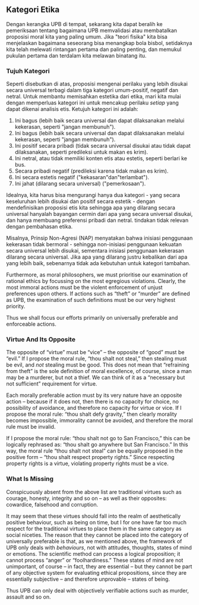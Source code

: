## Kategori Etika

Dengan kerangka UPB di tempat, sekarang kita dapat beralih ke pemeriksaan tentang bagaimana UPB memvalidasi atau membatalkan proposisi moral kita yang paling umum. Jika "teori fisika" kita bisa menjelaskan bagaimana seseorang bisa menangkap bola bisbol, setidaknya kita telah melewati rintangan pertama dan paling penting, dan memukul pukulan pertama dan terdalam kita melawan binatang itu.

### Tujuh Kategori

Seperti disebutkan di atas, proposisi mengenai perilaku yang lebih disukai secara universal terbagi dalam tiga kategori umum-positif, negatif dan netral. Untuk membantu memisahkan estetika dari etika, mari kita mulai dengan memperluas kategori ini untuk mencakup perilaku *setiap* yang dapat dikenai analisis etis. Ketujuh kategori ini adalah:

1. Ini bagus (lebih baik secara universal dan dapat dilaksanakan melalui kekerasan, seperti "jangan membunuh").
2. Ini bagus (lebih baik secara universal dan dapat dilaksanakan melalui kekerasan, seperti "jangan membunuh").
3. Ini positif secara pribadi (tidak secara universal disukai atau tidak dapat dilaksanakan, seperti predileksi untuk makan es krim).
4. Ini netral, atau tidak memiliki konten etis atau estetis, seperti berlari ke bus.
5. Secara pribadi negatif (predileksi karena tidak makan es krim).
6. Ini secara estetis negatif ("kekasaran"dan"terlambat").
7. Ini jahat (dilarang secara universal) ("pemerkosaan").

Idealnya, kita harus bisa mengurangi hanya dua kategori - yang secara keseluruhan lebih disukai dan positif secara estetik - dengan mendefinisikan proposisi etis kita sehingga apa yang dilarang secara universal hanyalah bayangan cermin dari apa yang secara universal disukai, dan hanya membuang preferensi pribadi dan netral. tindakan tidak relevan dengan pembahasan etika.

Misalnya, Prinsip Non-Agresi (NAP) menyatakan bahwa inisiasi penggunaan kekerasan tidak bermoral - sehingga non-inisiasi penggunaan kekuatan secara universal lebih disukai, sementara inisiasi penggunaan kekerasan dilarang secara universal. Jika apa yang dilarang justru kebalikan dari apa yang lebih baik, sebenarnya tidak ada kebutuhan untuk kategori tambahan.

Furthermore, as moral philosophers, we must prioritise our examination of rational ethics by focussing on the most egregious violations. Clearly, the most immoral actions must be the violent enforcement of unjust preferences upon others. If actions such as “theft” or “murder” are defined as UPB, the examination of such definitions must be our very highest priority.

Thus we shall focus our efforts primarily on universally preferable and enforceable actions.

### Virtue And Its Opposite

The opposite of “virtue” must be “vice” – the opposite of “good” must be “evil.” If I propose the moral rule, “thou shalt not steal,” then stealing must be evil, and *not* stealing must be good. This does not mean that “refraining from theft” is the sole definition of moral excellence, of course, since a man may be a murderer, but not a thief. We can think of it as a “necessary but not sufficient” requirement for virtue.

Each morally preferable action must by its very nature have an opposite action – because if it does not, then there is no capacity for choice, no possibility of avoidance, and therefore no capacity for virtue or vice. If I propose the moral rule: “thou shalt defy gravity,” then clearly morality becomes impossible, immorality cannot be avoided, and therefore the moral rule must be invalid.

If I propose the moral rule: “thou shalt not go to San Francisco,” this can be logically rephrased as: “thou shalt go anywhere but San Francisco.” In this way, the moral rule “thou shalt not steal” can be equally proposed in the positive form – “thou shalt respect property rights.” Since respecting property rights is a virtue, violating property rights must be a vice.

### What Is Missing

Conspicuously absent from the above list are traditional virtues such as courage, honesty, integrity and so on – as well as their opposites: cowardice, falsehood and corruption.

It may seem that these virtues should fall into the realm of aesthetically positive behaviour, such as being on time, but I for one have far too much respect for the traditional virtues to place them in the same category as social niceties. The reason that they cannot be placed into the category of universally preferable is that, as we mentioned above, the framework of UPB only deals with *behaviours*, not with attitudes, thoughts, states of mind or emotions. The scientific method can process a logical proposition; it cannot process “anger” or “foolhardiness.” These states of mind are not unimportant, of course – in fact, they are essential – but they cannot be part of any objective system for evaluating ethical propositions, since they are essentially subjective – and therefore unprovable – states of being.

Thus UPB can only deal with objectively verifiable actions such as murder, assault and so on.